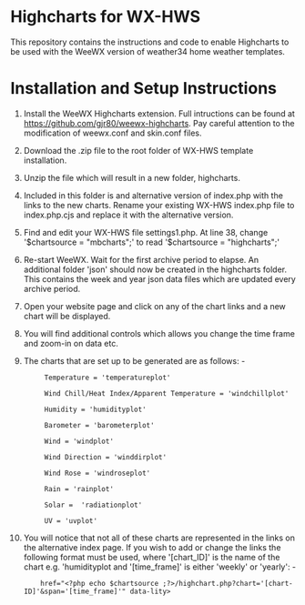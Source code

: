 # Highcharts for WX-HWS

This repository contains the instructions and code to enable Highcharts to be used with the WeeWX version of weather34 home weather templates.


# Installation and Setup Instructions

1. Install the WeeWX Highcharts extension. Full intructions can be found at https://github.com/gjr80/weewx-highcharts. Pay careful attention to the modification of weewx.conf and skin.conf files.
2. Download the .zip file to the root folder of WX-HWS template installation.
3. Unzip the file which will result in a new folder, highcharts.
4. Included in this folder is and alternative version of index.php with the links to the new charts. Rename your existing WX-HWS index.php file to index.php.cjs and replace it with the alternative version.
5. Find and edit your WX-HWS file settings1.php. At line 38, change '$chartsource   = "mbcharts";' to read '$chartsource   = "highcharts";'
6. Re-start WeeWX. Wait for the first archive period to elapse. An additional folder 'json' should now be created in the highcharts folder. This contains the week and year json data files which are updated every archive period.
7. Open your website page and click on any of the chart links and a new chart will be displayed.
8. You will find additional controls which allows you change the time frame and zoom-in on data etc.
9. The charts that are set up to be generated are as follows: -

            Temperature = 'temperatureplot'
            
            Wind Chill/Heat Index/Apparent Temperature = 'windchillplot'
            
            Humidity = 'humidityplot'
            
            Barometer = 'barometerplot'
            
            Wind = 'windplot'
            
            Wind Direction = 'winddirplot'
            
            Wind Rose = 'windroseplot'
            
            Rain = 'rainplot'
            
            Solar =  'radiationplot'
            
            UV = 'uvplot'
            
10. You will notice that not all of these charts are represented in the links on the alternative index page. If you wish to add or change the links the following format must be used, where '[chart_ID]' is the name of the chart e.g. 'humidityplot and '[time_frame]' is either 'weekly' or 'yearly': -

            href="<?php echo $chartsource ;?>/highchart.php?chart='[chart-ID]'&span='[time_frame]'" data-lity>
            
            
            
            
            
